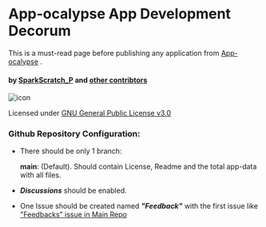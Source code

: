 # App-ocalypse App Development Decorum

 This is a must-read page before publishing any application from [App-ocalypse](https://app-ocalypse.github.io/App-ocalypse/) .
 
#### by [SparkScratch_P](https://github.com/SparkScratch-P) and [other contribtors](https://github.com/orgs/App-ocalypse/people)
![icon](https://raw.githubusercontent.com/SparkScratch-P/Home/main/favicon.ico) 

Licensed under [GNU General Public License v3.0](https://github.com/App-ocalypse/App-ocalypse/blob/main/LICENSE)
 
### Github Repository Configuration:
 - There should be only 1 branch:
 
      **main**: (Default). Should contain License, Readme and the total app-data with all files.
     
     
 - ***Discussions*** should be enabled.
 - One Issue should be created named ***"Feedback"*** with the first issue like ["Feedbacks" issue in Main Repo](https://github.com/App-ocalypse/App-ocalypse/issues/1)
